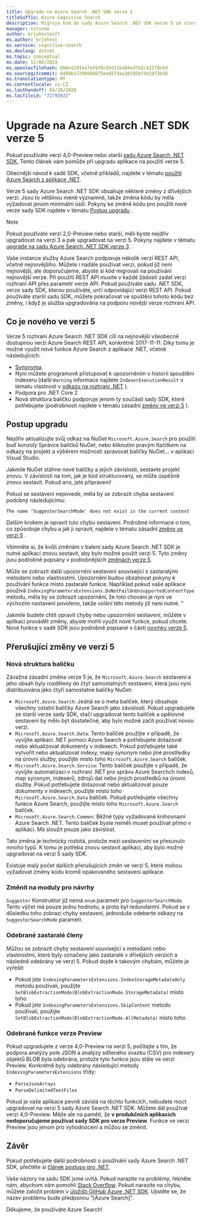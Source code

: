 ```yaml
---
title: Upgrade na Azure Search .NET SDK verze 5
titleSuffix: Azure Cognitive Search
description: Migruje kód do sady Azure Search .NET SDK verze 5 ze starších verzí. Zjistěte, co je nového a kdy se vyžadují změny kódu.
manager: nitinme
author: brjohnstmsft
ms.author: brjohnst
ms.service: cognitive-search
ms.devlang: dotnet
ms.topic: conceptual
ms.date: 11/04/2019
ms.openlocfilehash: bb0cd191ba7e5939c55d11b484ed7a2c422f8c6d
ms.sourcegitcommit: 849bb1729b89d075eed579aa36395bf4d29f3bd9
ms.translationtype: MT
ms.contentlocale: cs-CZ
ms.lasthandoff: 04/28/2020
ms.locfileid: "72793022"
---
```

# <a name="upgrade-to-azure-search-net-sdk-version-5"></a>Upgrade na Azure Search .NET SDK verze 5

Pokud používáte verzi 4,0-Preview nebo starší [sadu Azure Search .NET SDK](https://aka.ms/search-sdk), Tento článek vám pomůže při upgradu aplikace na použití verze 5.

Obecnější návod k sadě SDK, včetně příkladů, najdete v tématu [použití Azure Search z aplikace .NET](search-howto-dotnet-sdk.md).

Verze 5 sady Azure Search .NET SDK obsahuje některé změny z dřívějších verzí. Jsou to většinou méně významné, takže změna kódu by měla vyžadovat jenom minimální úsilí. Pokyny ke změně kódu pro použití nové verze sady SDK najdete v tématu [Postup upgradu](#UpgradeSteps) .

> [!NOTE]
> Pokud používáte verzi 2,0-Preview nebo starší, měli byste nejdřív upgradovat na verzi 3 a pak upgradovat na verzi 5. Pokyny najdete v tématu [upgrade na sadu Azure Search .NET SDK verze 3](search-dotnet-sdk-migration.md) .
>
> Vaše instance služby Azure Search podporuje několik verzí REST API, včetně nejnovějšího. Můžete i nadále používat verzi, pokud již není nejnovější, ale doporučujeme, abyste si kód migrovali na používání nejnovější verze. Při použití REST API musíte v každé žádosti zadat verzi rozhraní API přes parametr verze API. Pokud používáte sadu .NET SDK, verze sady SDK, kterou používáte, určí odpovídající verzi REST API. Pokud používáte starší sadu SDK, můžete pokračovat ve spuštění tohoto kódu bez změny, i když je služba upgradována na podporu novější verze rozhraní API.

<a name="WhatsNew"></a>

## <a name="whats-new-in-version-5"></a>Co je nového ve verzi 5
Verze 5 rozhraní Azure Search .NET SDK cílí na nejnovější všeobecně dostupnou verzi Azure Search REST API, konkrétně 2017-11-11. Díky tomu je možné využít nové funkce Azure Search z aplikace .NET, včetně následujících:

* [Synonyma](search-synonyms.md).
* Nyní můžete programově přistupovat k upozorněním v historii spouštění indexeru (další `Warning` informace najdete `IndexerExecutionResult` v tématu vlastnost v [odkazu na rozhraní .NET](https://docs.microsoft.com/dotnet/api/microsoft.azure.search.models.indexerexecutionresult?view=azure-dotnet) ).
* Podpora pro .NET Core 2
* Nová struktura balíčku podporuje jenom ty součásti sady SDK, které potřebujete (podrobnosti najdete v tématu zásadní [změny ve verzi 5](#ListOfChanges) ).

<a name="UpgradeSteps"></a>

## <a name="steps-to-upgrade"></a>Postup upgradu
Nejdřív aktualizujte svůj odkaz na NuGet `Microsoft.Azure.Search` pro použití buď konzoly Správce balíčků NuGet, nebo kliknutím pravým tlačítkem na odkazy na projekt a výběrem možnosti spravovat balíčky NuGet... v aplikaci Visual Studio.

Jakmile NuGet stáhne nové balíčky a jejich závislosti, sestavte projekt znovu. V závislosti na tom, jak je kód strukturovaný, se může úspěšně znovu sestavit. Pokud ano, jste připraveni!

Pokud se sestavení nepovede, měla by se zobrazit chyba sestavení podobný následujícímu:

    The name 'SuggesterSearchMode' does not exist in the current context

Dalším krokem je opravit tuto chybu sestavení. Podrobné informace o tom, co způsobuje chybu a jak ji opravit, najdete v tématu zásadní [změny ve verzi 5](#ListOfChanges) .

Všimněte si, že kvůli změnám v balení sady Azure Search .NET SDK je nutné aplikaci znovu sestavit, aby bylo možné použít verzi 5. Tyto změny jsou podrobně popsány v podrobnějších [změnách verze 5](#ListOfChanges).

Může se zobrazit další upozornění sestavení související s zastaralými metodami nebo vlastnostmi. Upozornění budou obsahovat pokyny k používání funkce místo zastaralé funkce. Například pokud vaše aplikace používá `IndexingParametersExtensions.DoNotFailOnUnsupportedContentType` metodu, měla by se zobrazit upozornění, že toto chování je nyní ve výchozím nastavení povoleno, takže volání této metody již není nutné. "

Jakmile budete chtít opravit chyby nebo upozornění sestavení, můžete v aplikaci provádět změny, abyste mohli využít nové funkce, pokud chcete. Nové funkce v sadě SDK jsou podrobně popsané v části [novinky verze 5](#WhatsNew).

<a name="ListOfChanges"></a>

## <a name="breaking-changes-in-version-5"></a>Přerušující změny ve verzi 5

### <a name="new-package-structure"></a>Nová struktura balíčku

Závažná zásadní změna verze 5 je, že `Microsoft.Azure.Search` sestavení a jeho obsah byly rozděleny do čtyř samostatných sestavení, která jsou nyní distribuována jako čtyři samostatné balíčky NuGet:

 - `Microsoft.Azure.Search`: Jedná se o meta balíček, který obsahuje všechny ostatní balíčky Azure Search jako závislosti. Pokud upgradujete ze starší verze sady SDK, stačí upgradovat tento balíček a opětovné sestavení by mělo být dostatečné, aby bylo možné začít používat novou verzi.
 - `Microsoft.Azure.Search.Data`: Tento balíček použijte v případě, že vyvíjíte aplikaci .NET pomocí Azure Search a potřebujete dotazovat nebo aktualizovat dokumenty v indexech. Pokud potřebujete také vytvořit nebo aktualizovat indexy, mapy synonym nebo jiné prostředky na úrovni služby, použijte místo toho `Microsoft.Azure.Search` balíček.
 - `Microsoft.Azure.Search.Service`: Tento balíček použijte v případě, že vyvíjíte automatizaci v rozhraní .NET pro správu Azure Searchch indexů, map synonym, indexerů, zdrojů dat nebo jiných prostředků na úrovni služby. Pokud potřebujete dotazovat nebo aktualizovat pouze dokumenty v indexech, použijte místo toho `Microsoft.Azure.Search.Data` balíček. Pokud potřebujete všechny funkce Azure Search, použijte místo toho `Microsoft.Azure.Search` balíček.
 - `Microsoft.Azure.Search.Common`: Běžné typy vyžadované knihovnami Azure Search .NET. Tento balíček byste neměli muset používat přímo v aplikaci. Má sloužit pouze jako závislost.
 
Tato změna je technicky rozbitá, protože mezi sestaveními se přesunulo mnoho typů. K tomu je potřeba znovu sestavit aplikaci, aby bylo možné upgradovat na verzi 5 sady SDK.

Existuje malý počet dalších přerušujících změn ve verzi 5, které mohou vyžadovat změny kódu kromě opakovaného sestavení aplikace.

### <a name="change-to-suggesters"></a>Změnit na moduly pro návrhy 

`Suggester` Konstruktor již nemá `enum` parametr pro `SuggesterSearchMode`. Tento výčet má pouze jednu hodnotu, a proto byl redundantní. Pokud se v důsledku toho zobrazí chyby sestavení, jednoduše odeberte odkazy na `SuggesterSearchMode` parametr.

### <a name="removed-obsolete-members"></a>Odebrané zastaralé členy

Můžou se zobrazit chyby sestavení související s metodami nebo vlastnostmi, které byly označeny jako zastaralé v dřívějších verzích a následně odebrány ve verzi 5. Pokud dojde k takovým chybám, můžete je vyřešit:

- Pokud jste `IndexingParametersExtensions.IndexStorageMetadataOnly` metodu používali, použijte `SetBlobExtractionMode(BlobExtractionMode.StorageMetadata)` místo toho.
- Pokud jste `IndexingParametersExtensions.SkipContent` metodu používali, použijte `SetBlobExtractionMode(BlobExtractionMode.AllMetadata)` místo toho.

### <a name="removed-preview-features"></a>Odebrané funkce verze Preview

Pokud upgradujete z verze 4,0-Preview na verzi 5, počítejte s tím, že podpora analýzy pole JSON a analýzy sdíleného svazku (CSV) pro indexery objektů BLOB byla odebrána, protože tyto funkce jsou stále ve verzi Preview. Konkrétně byly odebrány následující metody `IndexingParametersExtensions` třídy:

- `ParseJsonArrays`
- `ParseDelimitedTextFiles`

Pokud je vaše aplikace pevně závislá na těchto funkcích, nebudete moct upgradovat na verzi 5 sady Azure Search .NET SDK. Můžete dál používat verzi 4,0-Preview. Mějte ale na paměti, že **v produkčních aplikacích nedoporučujeme používat sady SDK pro verze Preview**. Funkce ve verzi Preview jsou jenom pro vyhodnocení a můžou se změnit.

## <a name="conclusion"></a>Závěr
Pokud potřebujete další podrobnosti o používání sady Azure Search .NET SDK, přečtěte si [článek postupy pro .NET](search-howto-dotnet-sdk.md).

Vaše názory na sadu SDK jsme uvítá. Pokud narazíte na problémy, řekněte nám, abychom vám pomohli [Stack Overflow](https://stackoverflow.com/questions/tagged/azure-search). Pokud narazíte na chybu, můžete založit problém v [úložišti GitHub Azure .NET SDK](https://github.com/Azure/azure-sdk-for-net/issues). Ujistěte se, že název problému bude předponou "[Azure Search]".

Děkujeme, že používáte Azure Search!

